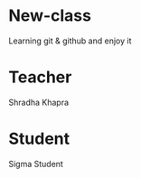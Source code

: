# New-class
Learning git &amp; github and enjoy it

# Teacher
Shradha Khapra

# Student
Sigma Student
